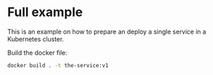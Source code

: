 # Full example

This is an example on how to prepare an deploy a single service in a Kubernetes cluster.  

Build the docker file:

```bash
docker build . -t the-service:v1
```
